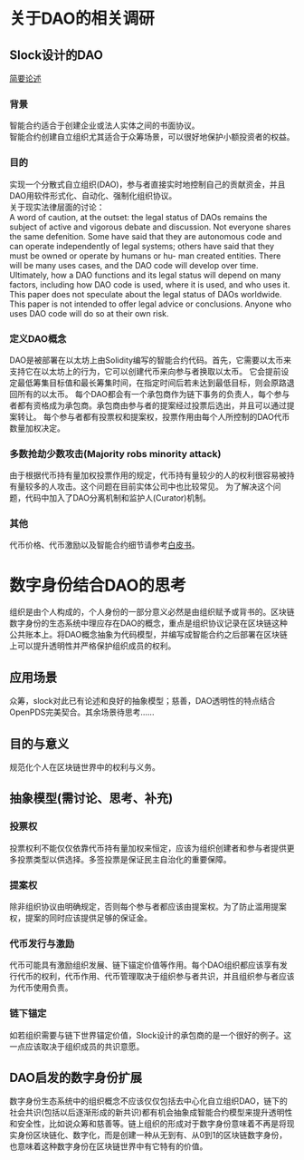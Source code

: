 # 关于DAO的相关调研
## Slock设计的DAO
[简要论述](https://blog.slock.it/a-primer-to-the-decentralized-autonomous-organization-dao-69fb125bd3cd)
### 背景
智能合约适合于创建企业或法人实体之间的书面协议。  
智能合约创建自立组织尤其适合于众筹场景，可以很好地保护小额投资者的权益。  
### 目的
实现一个分散式自立组织(DAO)，参与者直接实时地控制自己的贡献资金，并且DAO用软件形式化、自动化、强制化组织协议。  
关于现实法律层面的讨论：  
A word of caution, at the outset: the legal status of
DAOs remains the subject of active and vigorous debate
and discussion. Not everyone shares the same defenition.
Some have said that they are autonomous code and can
operate independently of legal systems; others have said
that they must be owned or operate by humans or hu-
man created entities. There will be many uses cases, and
the DAO code will develop over time. Ultimately, how a
DAO functions and its legal status will depend on many
factors, including how DAO code is used, where it is used,
and who uses it. This paper does not speculate about
the legal status of DAOs worldwide. This paper is not
intended to offer legal advice or conclusions. Anyone who
uses DAO code will do so at their own risk.
### 定义DAO概念
DAO是被部署在以太坊上由Solidity编写的智能合约代码。首先，它需要以太币来支持它在以太坊上的行为，它可以创建代币来向参与者换取以太币。
它会提前设定最低筹集目标值和最长筹集时间，在指定时间后若未达到最低目标，则会原路退回所有的以太币。
每个DAO都会有一个承包商作为链下事务的负责人，每个参与者都有资格成为承包商。承包商由参与者的提案经过投票后选出，并且可以通过提案转让。
每个参与者都有投票权和提案权，投票作用由每个人所控制的DAO代币数量加权决定。
### 多数抢劫少数攻击(Majority robs minority attack)
由于根据代币持有量加权投票作用的规定，代币持有量较少的人的权利很容易被持有量较多的人攻击。这个问题在目前实体公司中也比较常见。
为了解决这个问题，代码中加入了DAO分离机制和监护人(Curator)机制。
### 其他
代币价格、代币激励以及智能合约细节请参考[白皮书](https://download.slock.it/public/DAO/WhitePaper.pdf)。

# 数字身份结合DAO的思考
组织是由个人构成的，个人身份的一部分意义必然是由组织赋予或背书的。区块链数字身份的生态系统中理应存在DAO的概念，重点是组织协议记录在区块链这种公共账本上。将DAO概念抽象为代码模型，并编写成智能合约之后部署在区块链上可以提升透明性并严格保护组织成员的权利。
## 应用场景
众筹，slock对此已有论述和良好的抽象模型；慈善，DAO透明性的特点结合OpenPDS完美契合。其余场景待思考......
## 目的与意义
规范化个人在区块链世界中的权利与义务。
## 抽象模型(需讨论、思考、补充)
### 投票权
投票权利不能仅仅依靠代币持有量加权来恒定，应该为组织创建者和参与者提供更多投票类型以供选择。多签投票是保证民主自治化的重要保障。
### 提案权
除非组织协议由明确规定，否则每个参与者都应该由提案权。为了防止滥用提案权，提案的同时应该提供足够的保证金。
### 代币发行与激励
代币可能具有激励组织发展、链下锚定价值等作用。每个DAO组织都应该享有发行代币的权利，代币作用、代币管理取决于组织参与者共识，并且组织参与者应该为代币使用负责。
### 链下锚定
如若组织需要与链下世界锚定价值，Slock设计的承包商的是一个很好的例子。这一点应该取决于组织成员的共识意愿。
## DAO启发的数字身份扩展
数字身份生态系统中的组织概念不应该仅仅包括去中心化自立组织DAO，链下的社会共识(包括以后逐渐形成的新共识)都有机会抽象成智能合约模型来提升透明性和安全性，比如说众筹和慈善等。链上组织的形成对于数字身份意味着不再是将现实身份区块链化、数字化，而是创建一种从无到有、从0到1的区块链数字身份，也意味着这种数字身份在区块链世界中有它特有的价值。